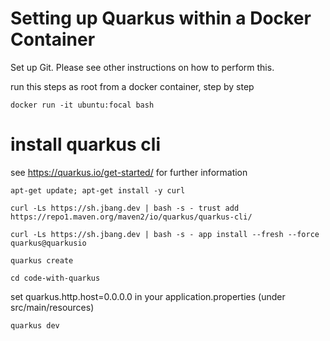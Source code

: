 # Setting up Quarkus within a Docker Container

Set up Git. Please see other instructions on how to perform this.

run this steps as root from a docker container, step by step

`docker run -it ubuntu:focal bash`

# install quarkus cli

see https://quarkus.io/get-started/ for further information

``apt-get update; apt-get install -y curl``

``curl -Ls https://sh.jbang.dev | bash -s - trust add https://repo1.maven.org/maven2/io/quarkus/quarkus-cli/``

``curl -Ls https://sh.jbang.dev | bash -s - app install --fresh --force quarkus@quarkusio``

`quarkus create`

`cd code-with-quarkus`

set quarkus.http.host=0.0.0.0 in your application.properties (under src/main/resources)

`quarkus dev`

